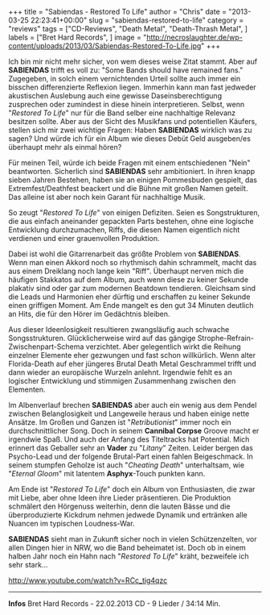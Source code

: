 +++
title = "Sabiendas - Restored To Life"
author = "Chris"
date = "2013-03-25 22:23:41+00:00"
slug = "sabiendas-restored-to-life"
category = "reviews"
tags = ["CD-Reviews", "Death Metal", "Death-Thrash Metal", ]
labels = ["Bret Hard Records", ]
image = "http://necroslaughter.de/wp-content/uploads/2013/03/Sabiendas-Restored-To-Life.jpg"
+++

Ich bin mir nicht mehr sicher, von wem dieses weise Zitat stammt. Aber auf **SABIENDAS** trifft es voll zu: "Some Bands should have remained fans." Zugegeben, in solch einem vernichtenden Urteil sollte auch immer ein bisschen differenzierte Reflexion liegen. Immerhin kann man fast jedweder akustischen Auslebung auch eine gewisse Daseinsberechtigung zusprechen oder zumindest in diese hinein interpretieren. Selbst, wenn "_Restored To Life_" nur für die Band selber eine nachhaltige Relevanz besitzen sollte. Aber aus der Sicht des Musikfans und potentiellen Käufers, stellen sich mir zwei wichtige Fragen: Haben **SABIENDAS** wirklich was zu sagen? Und würde ich für ein Album wie dieses Debüt Geld ausgeben/es überhaupt mehr als einmal hören?

Für meinen Teil, würde ich beide Fragen mit einem entschiedenen "Nein" beantworten. Sicherlich  sind **SABIENDAS** sehr ambitioniert. In ihren knapp sieben Jahren Bestehen, haben sie an einigen Pommesbuden gespielt, das Extremfest/Deathfest beackert und die Bühne mit großen Namen geteilt. Das alleine ist aber noch kein Garant für nachhaltige Musik.

So zeugt "_Restored To Life_" von einigen Defiziten. Seien es Songstrukturen, die aus einfach aneinander gepackten Parts bestehen, ohne eine logische Entwicklung durchzumachen, Riffs, die diesen Namen eigentlich nicht verdienen und einer grauenvollen Produktion.

Dabei ist wohl die Gitarrenarbeit das größte Problem von **SABIENDAS**. Wenn man einen Akkord noch so rhythmisch dahin schrammelt, macht das aus einem Dreiklang noch lange kein "Riff". Überhaupt nerven mich die häufigen Stakkatos auf dem Album, auch wenn diese zu keiner Sekunde plakativ sind oder gar zum modernen Beatdown tendieren.
Gleichsam sind die Leads und Harmonien eher dürftig und erschaffen zu keiner Sekunde einen griffigen Moment. Am Ende mangelt es den gut 34 Minuten deutlich an Hits, die für den Hörer im Gedächtnis bleiben.

Aus dieser Ideenlosigkeit resultieren zwangsläufig auch schwache Songsstrukturen. Glücklicherweise wird auf das gängige Strophe-Refrain-Zwischenpart-Schema verzichtet. Aber gelegentlich wirkt die Reihung einzelner Elemente eher gezwungen und fast schon willkürlich. Wenn alter Florida-Death auf eher jüngeres Brutal Death Metal Geschrammel trifft und dann wieder an europäische Wurzeln anlehnt. Irgendwie fehlt es an logischer Entwicklung und stimmigen Zusammenhang zwischen den Elementen.

Im Albenverlauf brechen **SABIENDAS** aber auch ein wenig aus dem Pendel zwischen Belanglosigkeit und Langeweile heraus und haben einige nette Ansätze. Im Großen und Ganzen ist "_Retributionist_" immer noch ein durchschnittlicher Song. Doch in seinem **Cannibal Corpse** Groove macht er irgendwie Spaß. Und auch der Anfang des Titeltracks hat Potential. Mich erinnert das Geballer sehr an **Vader** zu "_Litany_" Zeiten. Leider bergen das Psycho-Lead und der folgende Brutal-Part einen fahlen Beigeschmack. In seinem stumpfen Geholze ist auch "_Cheating Death_" unterhaltsam, wie "_Eternal Gloom_" mit latentem **Asphyx**-Touch punkten kann.

Am Ende ist "_Restored To Life_" doch ein Album von Enthusiasten, die zwar mit Liebe, aber ohne Ideen ihre Lieder präsentieren. Die Produktion schmälert den Hörgenuss weiterhin, denn die lauten Bässe und die überproduzierte Kickdrum nehmen jedwede Dynamik und ertränken alle Nuancen im typischen Loudness-War.

**SABIENDAS** sieht man in Zukunft sicher noch in vielen Schützenzelten, vor allen Dingen hier in NRW, wo die Band beheimatet ist. Doch ob in einem halben Jahr noch ein Hahn nach "_Restored To Life_" kräht, bezweifele ich sehr stark...

http://www.youtube.com/watch?v=RCc_tig4qzc



---
**Infos**
Bret Hard Records - 22.02.2013
CD - 9 Lieder / 34:14 Min.
